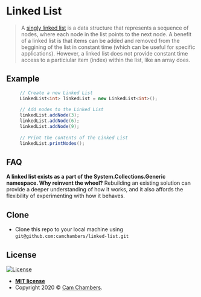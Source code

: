 # Linked List
> A [singly linked list](https://en.wikipedia.org/wiki/Linked_list) is a data structure that represents a sequence of nodes, where each node in the list points to the next node. A benefit of a linked list is that items can be added and removed from the beggining of the list in constant time (which can be useful for specific applications). However, a linked list does not provide constant time access to a particiular item (index) within the list, like an array does. 

## Example

```csharp
     // Create a new Linked List
     LinkedList<int> linkedList = new LinkedList<int>();
      
     // Add nodes to the Linked List
     linkedList.addNode(3);
     linkedList.addNode(6);
     linkedList.addNode(9);
     
     // Print the contents of the Linked List
     linkedList.printNodes();

 ```
 
## FAQ
**A linked list exists as a part of the System.Collections.Generic namespace. Why reinvent the wheel?**
Rebuilding an existing solution can provide a deeper understanding of how it works, and it also affords the flexibility of experimenting with how it behaves. 
 
## Clone

- Clone this repo to your local machine using `git@github.com:camchambers/linked-list.git`

## License

[![License](http://img.shields.io/:license-mit-blue.svg?style=flat-square)](http://badges.mit-license.org)

- **[MIT license](http://opensource.org/licenses/mit-license.php)**
- Copyright 2020 © <a href="https://www.camchambers.com" target="_blank">Cam Chambers</a>.
